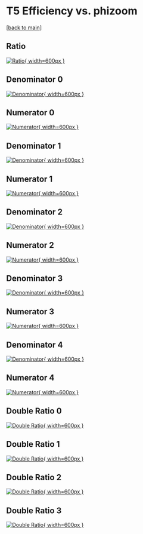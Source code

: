 # T5 Efficiency vs. phizoom

[[back to main](./)]



## Ratio

[![Ratio](../mtv/var/T5_xtr_0_-1_eff_phizoom.png){ width=600px }](../mtv/var/T5_xtr_0_-1_eff_phizoom.pdf)

## Denominator 0

[![Denominator](../mtv/den/T5_xtr_0_-1_eff_phizoom_den0.png){ width=600px }](../mtv/den/T5_xtr_0_-1_eff_phizoom_den0.pdf)

## Numerator 0

[![Numerator](../mtv/num/T5_xtr_0_-1_eff_phizoom_num0.png){ width=600px }](../mtv/num/T5_xtr_0_-1_eff_phizoom_num0.pdf)

## Denominator 1

[![Denominator](../mtv/den/T5_xtr_0_-1_eff_phizoom_den1.png){ width=600px }](../mtv/den/T5_xtr_0_-1_eff_phizoom_den1.pdf)

## Numerator 1

[![Numerator](../mtv/num/T5_xtr_0_-1_eff_phizoom_num1.png){ width=600px }](../mtv/num/T5_xtr_0_-1_eff_phizoom_num1.pdf)

## Denominator 2

[![Denominator](../mtv/den/T5_xtr_0_-1_eff_phizoom_den2.png){ width=600px }](../mtv/den/T5_xtr_0_-1_eff_phizoom_den2.pdf)

## Numerator 2

[![Numerator](../mtv/num/T5_xtr_0_-1_eff_phizoom_num2.png){ width=600px }](../mtv/num/T5_xtr_0_-1_eff_phizoom_num2.pdf)

## Denominator 3

[![Denominator](../mtv/den/T5_xtr_0_-1_eff_phizoom_den3.png){ width=600px }](../mtv/den/T5_xtr_0_-1_eff_phizoom_den3.pdf)

## Numerator 3

[![Numerator](../mtv/num/T5_xtr_0_-1_eff_phizoom_num3.png){ width=600px }](../mtv/num/T5_xtr_0_-1_eff_phizoom_num3.pdf)

## Denominator 4

[![Denominator](../mtv/den/T5_xtr_0_-1_eff_phizoom_den4.png){ width=600px }](../mtv/den/T5_xtr_0_-1_eff_phizoom_den4.pdf)

## Numerator 4

[![Numerator](../mtv/num/T5_xtr_0_-1_eff_phizoom_num4.png){ width=600px }](../mtv/num/T5_xtr_0_-1_eff_phizoom_num4.pdf)

## Double Ratio 0

[![Double Ratio](../mtv/ratio/T5_xtr_0_-1_eff_phizoom_ratio0.png){ width=600px }](../mtv/ratio/T5_xtr_0_-1_eff_phizoom_ratio0.pdf)

## Double Ratio 1

[![Double Ratio](../mtv/ratio/T5_xtr_0_-1_eff_phizoom_ratio1.png){ width=600px }](../mtv/ratio/T5_xtr_0_-1_eff_phizoom_ratio1.pdf)

## Double Ratio 2

[![Double Ratio](../mtv/ratio/T5_xtr_0_-1_eff_phizoom_ratio2.png){ width=600px }](../mtv/ratio/T5_xtr_0_-1_eff_phizoom_ratio2.pdf)

## Double Ratio 3

[![Double Ratio](../mtv/ratio/T5_xtr_0_-1_eff_phizoom_ratio3.png){ width=600px }](../mtv/ratio/T5_xtr_0_-1_eff_phizoom_ratio3.pdf)

